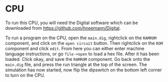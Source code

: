 # CPU

To run this CPU, you will need the Digital software which can be downloaded from https://github.com/hneemann/Digital. 

To run a program on the CPU, open the `main.dig`, rightclick on the `RAMROM` component, and click on the `open circuit` button. Then rightclick on the `ROM` component and click `edit`. From here you can either enter machine language instructions, or go `file->open` to load a hex file. After it has been loaded. Click okay, and save the `RAMROM` component. Go back onto the `main.dig` file, and press the run triangle at the top of the screen. The simulation has now started, now flip the dipswitch on the bottom left corner to turn on the CPU.  